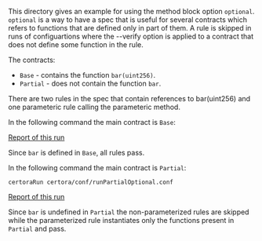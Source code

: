 This directory gives an example for using the method block option `optional`.
`optional` is a way to have a spec that is useful for several contracts which refers to functions that are defined only
in part of them. A rule is skipped in runs of configuartions where the --verify option is applied to a contract that does not define some function in the rule.

The contracts:
- `Base` - contains the function `bar(uint256)`.
- `Partial` - does not contain the function `bar`.

There are two rules in the spec that contain references to bar(uint256) and one parameteric rule calling the parameteric
method.

In the following command the main contract is `Base`:

[Report of this run](https://prover.certora.com/output/1902/a6759bcddb27453da64df5ab78688399?anonymousKey=62ddd4345b37b05aab6f944c6d58c723cf0d6cf7)

Since `bar` is defined in `Base`, all rules pass.

In the following command the main contract is `Partial`:

```certoraRun certora/conf/runPartialOptional.conf```

[Report of this run](https://prover.certora.com/output/1902/4debeed49dc8454c9f93b997a171ee7a?anonymousKey=f4bf333d142c0fa80380f791576379e44fb920bf)

Since `bar` is undefined in `Partial` the non-parameterized rules are skipped while the parameterized rule instantiates
only the functions present in `Partial` and pass.


